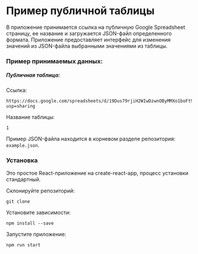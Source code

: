# Пример публичной таблицы

В приложение принимается ссылка на публичную Google Spreadsheet страницу, ее название и загружается JSON-файл определенного формата. Приложение предоставляет интерфейс для изменения значений из JSON-файла выбранными значениями из таблицы.


### Пример принимаемых данных:  
  
##### Публичная таблица:

Ссылка: 
```
https://docs.google.com/spreadsheets/d/19Dus79rjiH2WIwDzwnOByMMXo1boFt9ASC7CX4u7dv8/edit?usp=sharing
```

Название таблицы: 
```
1
```

Пример JSON-файла находится в корневом разделе репозитория: `example.json`.



### Установка

Это простое React-приложение на create-react-app, процесс установки стандартный.

Склонируйте репозиторий:
```
git clone 
```    
  
Установите зависимости:
```
npm install --save
```

Запустите приложение:
```
npm run start
```